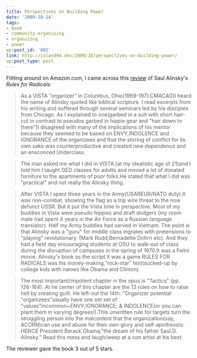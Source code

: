 ```yaml
---
title: Perspectives on Building Power
date: '2009-10-14'
tags:
- book
- community-organizing
- organizing
- power
wp:post_id: '802'
link: http://island94.dev/2009/10/perspectives-on-building-power/
wp:post_type: post
---
```


Flitting around on Amazon.com, I came across this [review](http://www.amazon.com/review/R3QGD562AEZE8O/ref=cm_cr_rdp_perm) of Saul Alinsky's _Rules for Radicals_:

> As a VISTA "organizer" in Columbus, Ohio(1969-197):CMACAO)I heard the name of Alinsky quoted like biblical scripture. I read excerpts from his writing and suffered through several seminars led by his disciples from Chicago. As I explained to one(garbed in a suit with short hair-cut in contrast to pseudos garbed in hippie gear and "hair down to there")I disagreed with many of the implications of his mentor because they seemed to be based on ENVY,INDOLENCE and IGNORANCE of the organizees and that the stirring of conflict for its own sake was counterproductive and created new dependence and an ensconced Underclass.

>

> The man asked me what I did in VISTA (at my idealistic age of 21)and I told him I taught GED classes for adults and moved a lot of donated furniture to the apartments of poor folks.He stated that what I did was "practical" and not really the Alinsky thing.

>

> After VISTA I spent three years in the Army(USAREUR/NATO duty).It was non-combat, showing the flag as a trip wire threat to the now defunct USSR. But it put the Vista time in perspective. Most of my buddies in Vista were pseudo hippies and draft dodgers (my room mate had spent 4 years in the Air Force as a Russian language translator). Half my Army buddies had served in Vietnam. The point is that Alinsky was a "guru" for middle class ingrates with pretensions to "playing" revolutionary. (Mark Rudd;Bernadette Dohrn etc). And they had a field day encouraging students at OSU to walk-out of class during the disruption of campuses in the spring of 1970.It was a Felini movie. Alinsky's book as the script.It was a game.RULES FOR RADICALS was his money-making,"rock-star" text(sucked-up by college kids with names like Obama and Clinton).

>

> The most important/impotent chapter in the opus is "Tactics" (pp. 126-164). At he center of this chapter are the 13 rules on how to raise hell by creating guilt. He left-out the 14th. "Organizer potential "organizees"usually have one set set of "values"incommon~ENVY;IGNORANCE; & INDOLENCE(or you can plant them in varying degrees!).This unwritten rule for targets turn the struggling person into the malcontent that the organization(say, ACORN)can use and abuse for their own glory and self-apotheosis: HENCE President Barack Obama,"the dream of his father Saul.D. Alinsky." Read this mess and laugh/weep at a con artist at his best.

The reviewer gave the book 3 out of 5 stars.